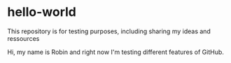 # hello-world
This repository is for testing purposes, including sharing my ideas and ressources

Hi, my name is Robin and right now I'm testing different features of GitHub.
